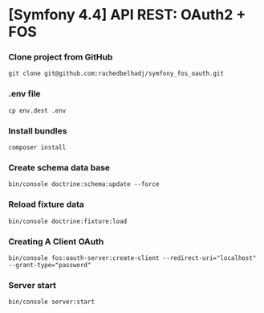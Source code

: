 # [Symfony 4.4] API REST: OAuth2 + FOS

### Clone project from GitHub

`git clone git@github.com:rachedbelhadj/symfony_fos_oauth.git`

### .env file

`cp env.dest .env`

### Install bundles

`composer install`

### Create schema data base

`bin/console doctrine:schema:update --force`

### Reload fixture data

`bin/console doctrine:fixture:load`

### Creating A Client OAuth

`bin/console fos:oauth-server:create-client --redirect-uri="localhost" --grant-type="password"`

### Server start

`bin/console server:start`
